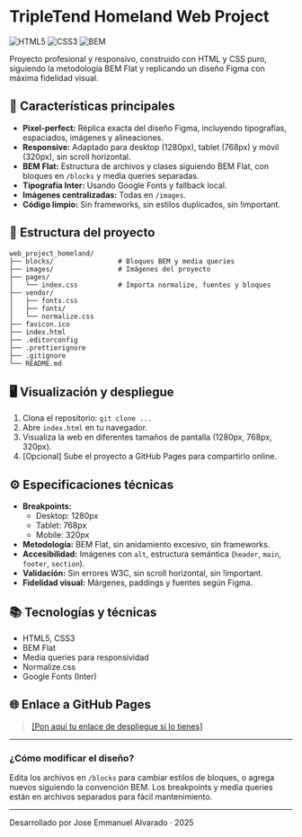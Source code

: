 # TripleTend Homeland Web Project

![HTML5](https://img.shields.io/badge/HTML5-E34F26?style=flat-square&logo=html5&logoColor=white)
![CSS3](https://img.shields.io/badge/CSS3-1572B6?style=flat-square&logo=css3&logoColor=white)
![BEM](https://img.shields.io/badge/BEM-000?style=flat-square&logo=data:image/svg+xml;base64,PHN2ZyBmaWxsPSIjZmZmIiBoZWlnaHQ9IjE2IiB2aWV3Qm94PSIwIDAgMjQgMTYiIHdpZHRoPSIyNCIgeG1sbnM9Imh0dHA6Ly93d3cudzMub3JnLzIwMDAvc3ZnIj48cmVjdCBmaWxsPSIjMDAwIiBoZWlnaHQ9IjE2IiB3aWR0aD0iMjQiIHJ4PSI0Ii8+PHBhdGggZD0iTTUgM2g0djEwSDV6bTggMGg0djEwSDl6Ii8+PC9zdmc+)

Proyecto profesional y responsivo, construido con HTML y CSS puro, siguiendo la metodología BEM Flat y replicando un diseño Figma con máxima fidelidad visual.

## 🚀 Características principales

- **Pixel-perfect:** Réplica exacta del diseño Figma, incluyendo tipografías, espaciados, imágenes y alineaciones.
- **Responsive:** Adaptado para desktop (1280px), tablet (768px) y móvil (320px), sin scroll horizontal.
- **BEM Flat:** Estructura de archivos y clases siguiendo BEM Flat, con bloques en `/blocks` y media queries separadas.
- **Tipografía Inter:** Usando Google Fonts y fallback local.
- **Imágenes centralizadas:** Todas en `/images`.
- **Código limpio:** Sin frameworks, sin estilos duplicados, sin !important.

## 📁 Estructura del proyecto

```
web_project_homeland/
├── blocks/                # Bloques BEM y media queries
├── images/                # Imágenes del proyecto
├── pages/
│   └── index.css          # Importa normalize, fuentes y bloques
├── vendor/
│   ├── fonts.css
│   ├── fonts/
│   └── normalize.css
├── favicon.ico
├── index.html
├── .editorconfig
├── .prettierignore
├── .gitignore
└── README.md
```

## 🖥️ Visualización y despliegue

1. Clona el repositorio: `git clone ...`
2. Abre `index.html` en tu navegador.
3. Visualiza la web en diferentes tamaños de pantalla (1280px, 768px, 320px).
4. [Opcional] Sube el proyecto a GitHub Pages para compartirlo online.

## ⚙️ Especificaciones técnicas

- **Breakpoints:**
  - Desktop: 1280px
  - Tablet: 768px
  - Mobile: 320px
- **Metodología:** BEM Flat, sin anidamiento excesivo, sin frameworks.
- **Accesibilidad:** Imágenes con `alt`, estructura semántica (`header`, `main`, `footer`, `section`).
- **Validación:** Sin errores W3C, sin scroll horizontal, sin !important.
- **Fidelidad visual:** Márgenes, paddings y fuentes según Figma.

## 📚 Tecnologías y técnicas

- HTML5, CSS3
- BEM Flat
- Media queries para responsividad
- Normalize.css
- Google Fonts (Inter)

## 🌐 Enlace a GitHub Pages

> [\[Pon aquí tu enlace de despliegue si lo tienes\]](https://sierra117sp.github.io/web_project_homeland)

---

### ¿Cómo modificar el diseño?

Edita los archivos en `/blocks` para cambiar estilos de bloques, o agrega nuevos siguiendo la convención BEM. Los breakpoints y media queries están en archivos separados para fácil mantenimiento.

---

Desarrollado por Jose Emmanuel Alvarado · 2025
